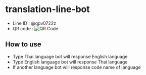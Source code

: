 # translation-line-bot
- Line ID : @qpv0722z
- QR code : ![QR Code](http://qr-official.line.me/L/wYacoG6FxN.png)
## How to use
- Type Thai language bot will response English language 
- Type English language bot will response Thai language
- If another language bot will response code name of language
